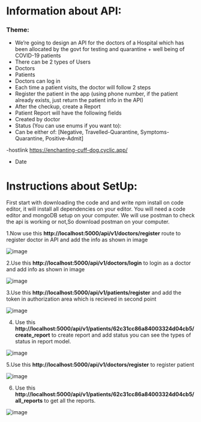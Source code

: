 # Information about API:
### Theme:
- We’re going to design an API for the doctors of a Hospital which has been allocated by the
govt for testing and quarantine + well being of COVID-19 patients
- There can be 2 types of Users
- Doctors
- Patients
- Doctors can log in
- Each time a patient visits, the doctor will follow 2 steps
- Register the patient in the app (using phone number, if the patient already exists, just
return the patient info in the API)
- After the checkup, create a Report
- Patient Report will have the following fields
- Created by doctor
- Status (You can use enums if you want to):
- Can be either of: [Negative, Travelled-Quarantine, Symptoms-Quarantine,
Positive-Admit]

-hostlink https://enchanting-cuff-dog.cyclic.app/

- Date

# Instructions about SetUp:

First start with downloading the code and and write npm install on code editor, it will install all dependencies on your editor.
You will need a code editor and mongoDB setup on your computer.
We will use postman to check the api is working or not,So download postman on your computer.

1.Now use this **http://localhost:5000/api/v1/doctors/register** route to register doctor in API and add the info as shown in image

![image](https://user-images.githubusercontent.com/70103005/177214903-3c02cf1b-85eb-4a99-acf1-c18f084f8242.png)

2.Use this **http://localhost:5000/api/v1/doctors/login** to login as a doctor and add info as shown in image

![image](https://user-images.githubusercontent.com/70103005/177215328-258a4f89-7b1d-4001-bb02-d7865cb5176a.png)

3.Use this **http://localhost:5000/api/v1/patients/register** and add the token in authorization area which is recieved in second point

![image](https://user-images.githubusercontent.com/70103005/177215565-d872afb3-cff2-4cf0-9944-b5d3da469223.png)

4. Use this **http://localhost:5000/api/v1/patients/62c31cc86a84003324d04cb5/create_report** to create report and add status you can see the types of 
   status in report model.

![image](https://user-images.githubusercontent.com/70103005/177215702-b8412d94-e56a-48ed-9694-6809e7b986a7.png)

5.Use this **http://localhost:5000/api/v1/doctors/register** to register patient

![image](https://user-images.githubusercontent.com/70103005/177215836-3312bd1f-5cf2-4792-ac02-d2c340f916b5.png)

6. Use this **http://localhost:5000/api/v1/patients/62c31cc86a84003324d04cb5/all_reports** to get all the reports.

![image](https://user-images.githubusercontent.com/70103005/177216169-b17c31c4-6219-460a-a93f-b77588d6b9b6.png)


